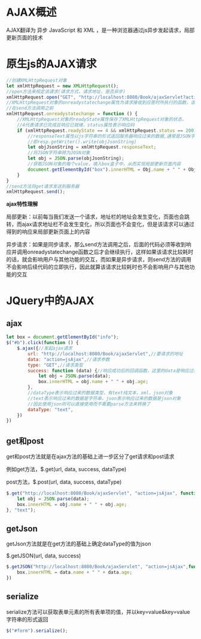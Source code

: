# AJAX概述

AJAX翻译为 异步 JavaScript 和 XML ，是一种浏览器通过js异步发起请求，局部更新页面的技术







# 原生js的AJAX请求

```javascript
//创建XMLHttpRequest对象
let xmlHttpRequest = new XMLHttpRequest();
//open方法来规定该请求(请求方式，请求地址，是否异步)
xmlHttpRequest.open("GET", "http://localhost:8080/Book/ajaxServlet?action=jsAjax", true);
//XMLHttpRequest对象的onreadystatechange属性为请求接收到应答时所执行的函数，该函数的定义要
//在send方法调用之前
xmlHttpRequest.onreadystatechange = function () {
    //XMLHttpRequest对象的readyState属性保存了XMLHttpRequest对象的状态，
    //4代表请求已完成且响应已就绪，status属性表示响应码
    if (xmlHttpRequest.readyState == 4 && xmlHttpRequest.status == 200) {
        //responseText属性以js字符串的形式返回服务器响应过来的数据,通常是JSON字符串
        //即resp.getWriter().write(objJsonString)
        let objJsonString = xmlHttpRequest.responseText;
        //将JSON字符串转为JOSN对象
        let obj = JSON.parse(objJsonString);
        //获取JSON对象的每个value，填入box盒子中，从而实现局部更新页面内容
        document.getElementById("box").innerHTML = Obj.name + " " + Obj.age;
    }
}
//send方法将get请求发送到服务器
xmlHttpRequest.send();
```



**ajax特性理解**

局部更新：以前每当我们发送一个请求，地址栏的地址会发生变化，页面也会跳转，而ajax请求地址栏不会发生变化，所以页面也不会变化，但是该请求可以通过得到的响应来局部更新页面上的内容

异步请求：如果是同步请求，那么send方法调用之后，后面的代码必须等收到响应并调用onreadystatechange函数之后才会继续执行，这样如果该请求比较耗时的话，就会影响用户与其他功能的交互，而如果是异步请求，则send方法的调用不会影响后续代码的立即执行，因此就算该请求比较耗时也不会影响用户与其他功能的交互





# JQuery中的AJAX



## ajax

```javascript
let box = document.getElementById("info");
$("#b").click(function () {
    $.ajax({//发起ajax请求
        url: "http://localhost:8080/Book/ajaxServlet",//要请求的地址
        data: "action=jsAjax",//请求参数
        type: "GET",//请求类型
        success: function (data) {//响应成功后的回调函数，这里的data是响应过来的数据
            let obj = JSON.parse(data);
            box.innerHTML = obj.name + " " + obj.age;
        },
        //dataType表示响应过来的数据类型，有text纯文本，xml，json对象
        //text表示响应过来的数据是字符串，json表示响应过来的数据是json对象
        //因此使用json则可以直接使用而不需要parse方法来转换了
        dataType: "text",
    })
})
```



## get和post

get和post方法就是在ajax方法的基础上进一步区分了get请求和post请求

例如get方法，$.get(url, data, success, dataType)

post方法，$.post(url, data, success, dataType)

```javascript
$.get("http://localhost:8080/Book/ajaxServlet", "action=jsAjax", function (data) {
    let obj = JSON.parse(data);
    box.innerHTML = obj.name + " " + obj.age;
}, "text");
```





## getJson

getJson方法就是在get方法的基础上确定dataType的值为json

$.getJSON(url, data, success)

```javascript
$.getJSON("http://localhost:8080/Book/ajaxServlet", "action=jsAjax",function (data) {
    box.innerHTML = data.name + " " + data.age;
})
```



## serialize

serialize方法可以获取表单元素的所有表单项的值，并以key=value&key=value字符串的形式返回

```javascript
$("#form").serialize();
```

